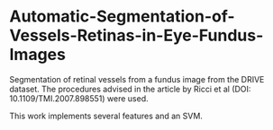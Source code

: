 # Automatic-Segmentation-of-Vessels-Retinas-in-Eye-Fundus-Images
Segmentation of retinal vessels from a fundus image from the DRIVE dataset. 
The procedures advised in the article by Ricci et al (DOI: 10.1109/TMI.2007.898551) were used.

This work implements several features and an SVM. 
